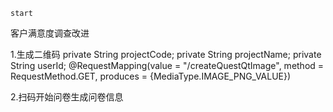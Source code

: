 `start`

客户满意度调查改进

1.生成二维码
    private String projectCode; 
    private String projectName; 
    private String userId;
    @RequestMapping(value = "/createQuestQtImage", method = RequestMethod.GET, produces = {MediaType.IMAGE_PNG_VALUE})
    
2.扫码开始问卷生成问卷信息